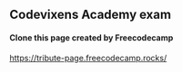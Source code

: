 ## Codevixens Academy exam

#### Clone this page created by Freecodecamp 
https://tribute-page.freecodecamp.rocks/